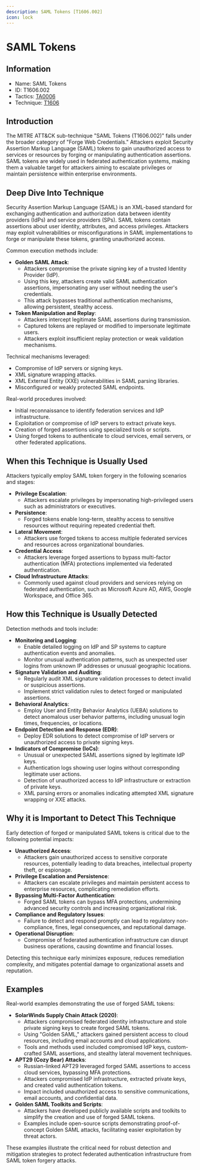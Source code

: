 ```yaml
---
description: SAML Tokens [T1606.002]
icon: lock
---
```


# SAML Tokens

## Information

- Name: SAML Tokens
- ID: T1606.002
- Tactics: [TA0006](../TA0006/TA0006.md)
- Technique: [T1606](T1606.md)

## Introduction

The MITRE ATT\&CK sub-technique "SAML Tokens (T1606.002)" falls under the broader category of "Forge Web Credentials." Attackers exploit Security Assertion Markup Language (SAML) tokens to gain unauthorized access to services or resources by forging or manipulating authentication assertions. SAML tokens are widely used in federated authentication systems, making them a valuable target for attackers aiming to escalate privileges or maintain persistence within enterprise environments.

## Deep Dive Into Technique

Security Assertion Markup Language (SAML) is an XML-based standard for exchanging authentication and authorization data between identity providers (IdPs) and service providers (SPs). SAML tokens contain assertions about user identity, attributes, and access privileges. Attackers may exploit vulnerabilities or misconfigurations in SAML implementations to forge or manipulate these tokens, granting unauthorized access.

Common execution methods include:

- **Golden SAML Attack**:
  - Attackers compromise the private signing key of a trusted Identity Provider (IdP).
  - Using this key, attackers create valid SAML authentication assertions, impersonating any user without needing the user's credentials.
  - This attack bypasses traditional authentication mechanisms, allowing persistent, stealthy access.
- **Token Manipulation and Replay**:
  - Attackers intercept legitimate SAML assertions during transmission.
  - Captured tokens are replayed or modified to impersonate legitimate users.
  - Attackers exploit insufficient replay protection or weak validation mechanisms.

Technical mechanisms leveraged:

- Compromise of IdP servers or signing keys.
- XML signature wrapping attacks.
- XML External Entity (XXE) vulnerabilities in SAML parsing libraries.
- Misconfigured or weakly protected SAML endpoints.

Real-world procedures involved:

- Initial reconnaissance to identify federation services and IdP infrastructure.
- Exploitation or compromise of IdP servers to extract private keys.
- Creation of forged assertions using specialized tools or scripts.
- Using forged tokens to authenticate to cloud services, email servers, or other federated applications.

## When this Technique is Usually Used

Attackers typically employ SAML token forgery in the following scenarios and stages:

- **Privilege Escalation**:
  - Attackers escalate privileges by impersonating high-privileged users such as administrators or executives.
- **Persistence**:
  - Forged tokens enable long-term, stealthy access to sensitive resources without requiring repeated credential theft.
- **Lateral Movement**:
  - Attackers use forged tokens to access multiple federated services and resources across organizational boundaries.
- **Credential Access**:
  - Attackers leverage forged assertions to bypass multi-factor authentication (MFA) protections implemented via federated authentication.
- **Cloud Infrastructure Attacks**:
  - Commonly used against cloud providers and services relying on federated authentication, such as Microsoft Azure AD, AWS, Google Workspace, and Office 365.

## How this Technique is Usually Detected

Detection methods and tools include:

- **Monitoring and Logging**:
  - Enable detailed logging on IdP and SP systems to capture authentication events and anomalies.
  - Monitor unusual authentication patterns, such as unexpected user logins from unknown IP addresses or unusual geographic locations.
- **Signature Validation and Auditing**:
  - Regularly audit XML signature validation processes to detect invalid or suspicious assertions.
  - Implement strict validation rules to detect forged or manipulated assertions.
- **Behavioral Analytics**:
  - Employ User and Entity Behavior Analytics (UEBA) solutions to detect anomalous user behavior patterns, including unusual login times, frequencies, or locations.
- **Endpoint Detection and Response (EDR)**:
  - Deploy EDR solutions to detect compromise of IdP servers or unauthorized access to private signing keys.
- **Indicators of Compromise (IoCs)**:
  - Unusual or unexpected SAML assertions signed by legitimate IdP keys.
  - Authentication logs showing user logins without corresponding legitimate user actions.
  - Detection of unauthorized access to IdP infrastructure or extraction of private keys.
  - XML parsing errors or anomalies indicating attempted XML signature wrapping or XXE attacks.

## Why it is Important to Detect This Technique

Early detection of forged or manipulated SAML tokens is critical due to the following potential impacts:

- **Unauthorized Access**:
  - Attackers gain unauthorized access to sensitive corporate resources, potentially leading to data breaches, intellectual property theft, or espionage.
- **Privilege Escalation and Persistence**:
  - Attackers can escalate privileges and maintain persistent access to enterprise resources, complicating remediation efforts.
- **Bypassing Multi-Factor Authentication**:
  - Forged SAML tokens can bypass MFA protections, undermining advanced security controls and increasing organizational risk.
- **Compliance and Regulatory Issues**:
  - Failure to detect and respond promptly can lead to regulatory non-compliance, fines, legal consequences, and reputational damage.
- **Operational Disruption**:
  - Compromise of federated authentication infrastructure can disrupt business operations, causing downtime and financial losses.

Detecting this technique early minimizes exposure, reduces remediation complexity, and mitigates potential damage to organizational assets and reputation.

## Examples

Real-world examples demonstrating the use of forged SAML tokens:

- **SolarWinds Supply Chain Attack (2020)**:
  - Attackers compromised federated identity infrastructure and stole private signing keys to create forged SAML tokens.
  - Using "Golden SAML," attackers gained persistent access to cloud resources, including email accounts and cloud applications.
  - Tools and methods used included compromised IdP keys, custom-crafted SAML assertions, and stealthy lateral movement techniques.
- **APT29 (Cozy Bear) Attacks**:
  - Russian-linked APT29 leveraged forged SAML assertions to access cloud services, bypassing MFA protections.
  - Attackers compromised IdP infrastructure, extracted private keys, and created valid authentication tokens.
  - Impact included unauthorized access to sensitive communications, email accounts, and confidential data.
- **Golden SAML Toolkits and Scripts**:
  - Attackers have developed publicly available scripts and toolkits to simplify the creation and use of forged SAML tokens.
  - Examples include open-source scripts demonstrating proof-of-concept Golden SAML attacks, facilitating easier exploitation by threat actors.

These examples illustrate the critical need for robust detection and mitigation strategies to protect federated authentication infrastructure from SAML token forgery attacks.
